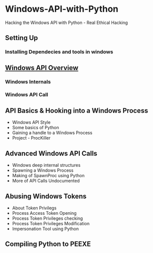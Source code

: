 # Windows-API-with-Python
Hacking the Windows API with Python - Real Ethical Hacking
## Setting Up
### Installing Dependecies and tools in windows
## [Windows API Overview](https://github.com/Nagarkotideepak/Windows-API-with-Python/tree/main/01Windows%20API%20Overview)
### Windows Internals
### Windows API Call
## API Basics & Hooking into a Windows Process
* Windows API Style
* Some basics of Python
* Gaining a handle to a Windows Process
* Project - ProcKiller
## Advanced Windows API Calls
* Windows deep internal structures
* Spawning a Windows Process
* Making of SpawnProc using Python
* More of API Calls Undocumented 
## Abusing Windows Tokens
* About Token Privilegs
* Process Access Token Opening
* Process Token Privileges checking
* Process Token Privileges Modification
* Impersonation Tool using Python
## Compiling Python to PEEXE
